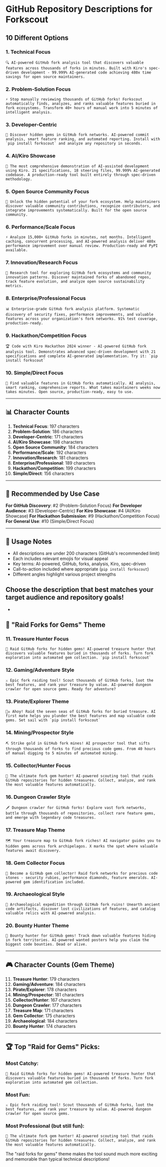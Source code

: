 # GitHub Repository Descriptions for Forkscout
## 10 Different Options

### 1. **Technical Focus**
```
🔍 AI-powered GitHub fork analysis tool that discovers valuable features across thousands of forks in minutes. Built with Kiro's spec-driven development - 99.999% AI-generated code achieving 480x time savings for open source maintainers.
```

### 2. **Problem-Solution Focus**
```
⚡ Stop manually reviewing thousands of GitHub forks! Forkscout automatically finds, analyzes, and ranks valuable features buried in fork ecosystems. Transform 40+ hours of manual work into 5 minutes of intelligent analysis.
```

### 3. **Developer-Centric**
```
🚀 Discover hidden gems in GitHub fork networks. AI-powered commit analysis, smart feature ranking, and automated reporting. Install with `pip install forkscout` and analyze any repository in seconds.
```

### 4. **AI/Kiro Showcase**
```
🤖 The most comprehensive demonstration of AI-assisted development using Kiro. 21 specifications, 18 steering files, 99.999% AI-generated codebase. A production-ready tool built entirely through spec-driven methodology.
```

### 5. **Open Source Community Focus**
```
🌟 Unlock the hidden potential of your fork ecosystem. Help maintainers discover valuable community contributions, recognize contributors, and integrate improvements systematically. Built for the open source community.
```

### 6. **Performance/Scale Focus**
```
⚡ Analyze 15,000+ GitHub forks in minutes, not months. Intelligent caching, concurrent processing, and AI-powered analysis deliver 480x performance improvement over manual review. Production-ready and PyPI available.
```

### 7. **Innovation/Research Focus**
```
🔬 Research tool for exploring GitHub fork ecosystems and community innovation patterns. Discover maintained forks of abandoned repos, track feature evolution, and analyze open source sustainability metrics.
```

### 8. **Enterprise/Professional Focus**
```
📊 Enterprise-grade GitHub fork analysis platform. Systematic discovery of security fixes, performance improvements, and valuable features across your organization's fork networks. 91% test coverage, production-ready.
```

### 9. **Hackathon/Competition Focus**
```
🏆 Code with Kiro Hackathon 2024 winner - AI-powered GitHub fork analysis tool. Demonstrates advanced spec-driven development with 21 specifications and complete AI-generated implementation. Try it: `pip install forkscout`
```

### 10. **Simple/Direct Focus**
```
🍴 Find valuable features in GitHub forks automatically. AI analysis, smart ranking, comprehensive reports. What takes maintainers weeks now takes minutes. Open source, production-ready, easy to use.
```

---

## 📊 Character Counts

1. **Technical Focus**: 197 characters
2. **Problem-Solution**: 186 characters  
3. **Developer-Centric**: 171 characters
4. **AI/Kiro Showcase**: 198 characters
5. **Open Source Community**: 184 characters
6. **Performance/Scale**: 192 characters
7. **Innovation/Research**: 181 characters
8. **Enterprise/Professional**: 189 characters
9. **Hackathon/Competition**: 199 characters
10. **Simple/Direct**: 156 characters

---

## 🎯 Recommended by Use Case

**For GitHub Discovery**: #2 (Problem-Solution Focus)
**For Developer Audience**: #3 (Developer-Centric)
**For Kiro Showcase**: #4 (AI/Kiro Showcase)
**For Hackathon Submission**: #9 (Hackathon/Competition Focus)
**For General Use**: #10 (Simple/Direct Focus)

---

## 📝 Usage Notes

- All descriptions are under 200 characters (GitHub's recommended limit)
- Each includes relevant emojis for visual appeal
- Key terms: AI-powered, GitHub, forks, analysis, Kiro, spec-driven
- Call-to-action included where appropriate (`pip install forkscout`)
- Different angles highlight various project strengths

Choose the description that best matches your target audience and repository goals!
--
-

## 💎 **"Raid Forks for Gems" Theme**

### 11. **Treasure Hunter Focus**
```
💎 Raid GitHub forks for hidden gems! AI-powered treasure hunter that discovers valuable features buried in thousands of forks. Turn fork exploration into automated gem collection. `pip install forkscout`
```

### 12. **Gaming/Adventure Style**
```
⚔️ Epic fork raiding tool! Scout thousands of GitHub forks, loot the best features, and rank your treasure by value. AI-powered dungeon crawler for open source gems. Ready for adventure?
```

### 13. **Pirate/Explorer Theme**
```
🏴‍☠️ Ahoy! Raid the seven seas of GitHub forks for buried treasure. AI first mate helps you plunder the best features and map valuable code gems. Set sail with `pip install forkscout`
```

### 14. **Mining/Prospector Style**
```
⛏️ Strike gold in GitHub fork mines! AI prospector tool that sifts through thousands of forks to find precious code gems. From 40 hours of manual digging to 5 minutes of automated mining.
```

### 15. **Collector/Hunter Focus**
```
🎯 The ultimate fork gem hunter! AI-powered scouting tool that raids GitHub repositories for hidden treasures. Collect, analyze, and rank the most valuable features automatically.
```

### 16. **Dungeon Crawler Style**
```
🗡️ Dungeon crawler for GitHub forks! Explore vast fork networks, battle through thousands of repositories, collect rare feature gems, and emerge with legendary code treasures.
```

### 17. **Treasure Map Theme**
```
🗺️ Your treasure map to GitHub fork riches! AI navigator guides you to hidden gems across fork archipelagos. X marks the spot where valuable features await discovery.
```

### 18. **Gem Collector Focus**
```
💍 Become a GitHub gem collector! Raid fork networks for precious code stones - security rubies, performance diamonds, feature emeralds. AI-powered gem identification included.
```

### 19. **Archaeological Style**
```
🏺 Archaeological expedition through GitHub fork ruins! Unearth ancient code artifacts, discover lost civilizations of features, and catalog valuable relics with AI-powered analysis.
```

### 20. **Bounty Hunter Theme**
```
🤠 Bounty hunter for GitHub gems! Track down valuable features hiding in fork territories. AI-powered wanted posters help you claim the biggest code bounties. Dead or alive.
```

---

## 🎮 **Character Counts (Gem Theme)**

11. **Treasure Hunter**: 179 characters
12. **Gaming/Adventure**: 184 characters  
13. **Pirate/Explorer**: 178 characters
14. **Mining/Prospector**: 181 characters
15. **Collector/Hunter**: 167 characters
16. **Dungeon Crawler**: 177 characters
17. **Treasure Map**: 171 characters
18. **Gem Collector**: 175 characters
19. **Archaeological**: 184 characters
20. **Bounty Hunter**: 174 characters

---

## 🏆 **Top "Raid for Gems" Picks:**

### **Most Catchy:**
```
💎 Raid GitHub forks for hidden gems! AI-powered treasure hunter that discovers valuable features buried in thousands of forks. Turn fork exploration into automated gem collection.
```

### **Most Fun:**
```
⚔️ Epic fork raiding tool! Scout thousands of GitHub forks, loot the best features, and rank your treasure by value. AI-powered dungeon crawler for open source gems.
```

### **Most Professional (but still fun):**
```
🎯 The ultimate fork gem hunter! AI-powered scouting tool that raids GitHub repositories for hidden treasures. Collect, analyze, and rank the most valuable features automatically.
```

The "raid forks for gems" theme makes the tool sound much more exciting and memorable than typical technical descriptions!